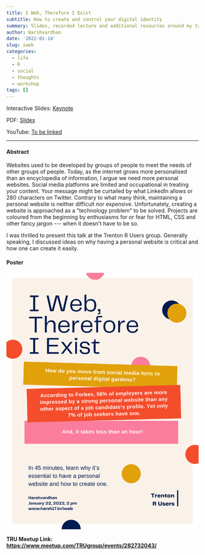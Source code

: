 ```yaml
---
title: I Web, Therefore I Exist
subtitle: How to create and control your digital identity
summary: Slides, recorded lecture and additional resources around my talk on how to create and control your digital identity. 
author: Harshvardhan
date: '2022-01-14'
slug: iweb
categories:
  - life
  - R
  - social
  - thoughts
  - workshop
tags: []
---
```


Interactive Slides: [Keynote](https://drive.google.com/file/d/1grOse1OGVCaTnT_DX_rGTrxSTCUTUjz1/view?usp=sharing)

PDF: [Slides](/docs/talks/iweb-talk.pdf)

YouTube: [To be linked]()

------------------------------------------------------------------------

#### Abstract

Websites used to be developed by groups of people to meet the needs of other groups of people. Today, as the internet grows more personalised than an encyclopedia of information, I argue we need more personal websites. Social media platforms are limited and occupational in treating your content. Your message might be curtailed by what LinkedIn allows or 280 characters on Twitter. Contrary to what many think, maintaining a personal website is neither difficult nor expensive. Unfortunately, creating a website is approached as a "technology problem" to be solved. Projects are coloured from the beginning by enthusiasms for or fear for HTML, CSS and other fancy jargon --- when it doesn't have to be so.

I was thrilled to present this talk at the Trenton R Users group. Generally speaking, I discussed ideas on why having a personal website is critical and how one can create it easily.

#### Poster

![](images/iweb_poster.png "I Web, Therefore I Exist Poster")

**TRU Meetup Link: <https://www.meetup.com/TRUgroup/events/282732043/>**
